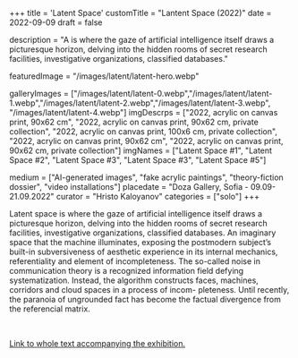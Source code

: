 +++
title = 'Latent Space'
customTitle = "Lantent Space (2022)"
date = 2022-09-09
draft = false

description = "A is where the gaze of artificial intelligence itself draws a picturesque horizon, delving into the hidden rooms of secret research facilities, investigative organizations, classified databases."

featuredImage = "/images/latent/latent-hero.webp"


galleryImages = ["/images/latent/latent-0.webp","/images/latent/latent-1.webp","/images/latent/latent-2.webp","/images/latent/latent-3.webp", "/images/latent/latent-4.webp"]
imgDescrps = ["2022, acrylic on canvas print, 90x62 cm", "2022, acrylic on canvas print, 90x62 cm, private collection", "2022, acrylic on canvas print, 100x6 cm, private collection", "2022, acrylic on canvas print, 90x62 cm", "2022, acrylic on canvas print, 90x62 cm, private collection"]
imgNames = ["Latent Space #1", "Latent Space #2", "Latent Space #3", "Latent Space #3", "Latent Space #5"]


medium = ["AI-generated images", "fake acrylic paintings", "theory-fiction dossier", "video installations"]
placedate = "Doza Gallery, Sofia - 09.09-21.09.2022"
curator = "Hristo Kaloyanov"
categories = ["solo"]
+++

Latent space is where the gaze of artificial intelligence itself draws a picturesque horizon, delving into the hidden rooms of secret research facilities, investigative organizations, classified databases. An imaginary space that the machine illuminates, exposing the postmodern subject’s built-in subversiveness of aesthetic experience in its internal mechanics, referentiality and element of incompleteness. The so-called noise in communication theory is a recognized information field defying systematization. Instead, the algorithm constructs faces, machines, corridors and cloud spaces in a process of incom- pleteness. Until recently, the paranoia of ungrounded fact has become the factual divergence from the referencial matrix.

<br>

[Link to whole text accompanying the exhibition.](https://blog.newdegeneration.xyz/latent-space)